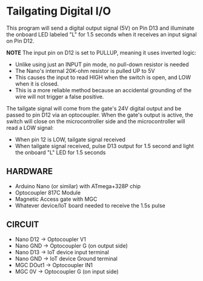 # Tailgating Digital I/O

This program will send a digital output signal (5V) on Pin D13 and illuminate the onboard LED labeled "L" for 1.5 seconds when it receives an input signal on Pin D12. 

**NOTE**
The input pin on D12 is set to PULLUP, meaning it uses inverted logic: 
- Unlike using just an INPUT pin mode, no pull-down resistor is needed 
- The Nano's internal 20K-ohm resistor is pulled UP to 5V
- This causes the input to read HIGH when the switch is open, and LOW when it is closed.
- This is a more reliable method because an accidental grounding of the wire will not trigger a false positive.

The tailgate signal will come from the gate's 24V digital output and be passed to pin D12 via an optocoupler. When the gate's output is active, the switch will close on the microcontroller side and the microcontroller
will read a LOW signal: 
- When pin 12 is LOW, tailgate signal received
- When tailgate signal received, pulse D13 output for 1.5 second and light the onboard "L" LED for 1.5 seconds

## HARDWARE
  - Arduino Nano (or similar) with ATmega+328P chip
  - Optocoupler 817C Module
  - Magnetic Access gate with MGC
  - Whatever device/IoT board needed to receive the 1.5s pulse

## CIRCUIT
- Nano D12 -> Optocoupler V1
- Nano GND -> Optocoupler G (on output side)
- Nano D13 -> IoT device input terminal
- Nano GND -> IoT device Ground terminal
- MGC DOut1 -> Optocoupler IN1
- MGC 0V -> Optocoupler G (on input side)

